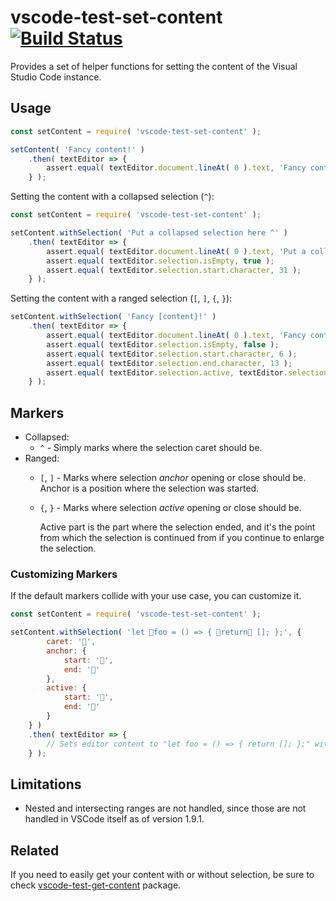 
# vscode-test-set-content [![Build Status](https://travis-ci.org/mlewand-org/vscode-test-set-content.svg?branch=master)](https://travis-ci.org/mlewand-org/vscode-test-set-content)

Provides a set of helper functions for setting the content of the Visual Studio Code instance.

## Usage

```javascript
const setContent = require( 'vscode-test-set-content' );

setContent( 'Fancy content!' )
    .then( textEditor => {
        assert.equal( textEditor.document.lineAt( 0 ).text, 'Fancy content!' );
    } );
```

Setting the content with a collapsed selection (`^`):

```javascript
const setContent = require( 'vscode-test-set-content' );

setContent.withSelection( 'Put a collapsed selection here ^' )
    .then( textEditor => {
        assert.equal( textEditor.document.lineAt( 0 ).text, 'Put a collapsed selection here ' );
        assert.equal( textEditor.selection.isEmpty, true );
        assert.equal( textEditor.selection.start.character, 31 );
    } );
```

Setting the content with a ranged selection (`[`, `]`, `{`, `}`):

```javascript
setContent.withSelection( 'Fancy [content}!' )
    .then( textEditor => {
        assert.equal( textEditor.document.lineAt( 0 ).text, 'Fancy content!' );
        assert.equal( textEditor.selection.isEmpty, false );
        assert.equal( textEditor.selection.start.character, 6 );
        assert.equal( textEditor.selection.end.character, 13 );
        assert.equal( textEditor.selection.active, textEditor.selection.end );
    } );
```

## Markers

* Collapsed:
    * `^` - Simply marks where the selection caret should be.
* Ranged:
    * `[`, `]` - Marks where selection _anchor_ opening or close should be. Anchor is a position where the selection was started.
    * `{`, `}` - Marks where selection _active_ opening or close should be.

        Active part is the part where the selection ended, and it's the point from which the selection is continued from if you continue to enlarge the selection.

### Customizing Markers

If the default markers collide with your use case, you can customize it.

```javascript
const setContent = require( 'vscode-test-set-content' );

setContent.withSelection( 'let 🦄foo = () => { 🍕return🚒 []; };', {
        caret: '🦄',
        anchor: {
            start: '🍕',
            end: '🙈'
        },
        active: {
            start: '🤦',
            end: '🚒'
        }
    } )
    .then( textEditor => {
        // Sets editor content to "let foo = () => { return []; };" with caret before "foo", and "return" selected.
    } );
```

## Limitations

* Nested and intersecting ranges are not handled, since those are not handled in VSCode itself as of version 1.9.1.

## Related

If you need to easily get your content with or without selection, be sure to check [vscode-test-get-content](https://www.npmjs.com/package/vscode-test-get-content) package.